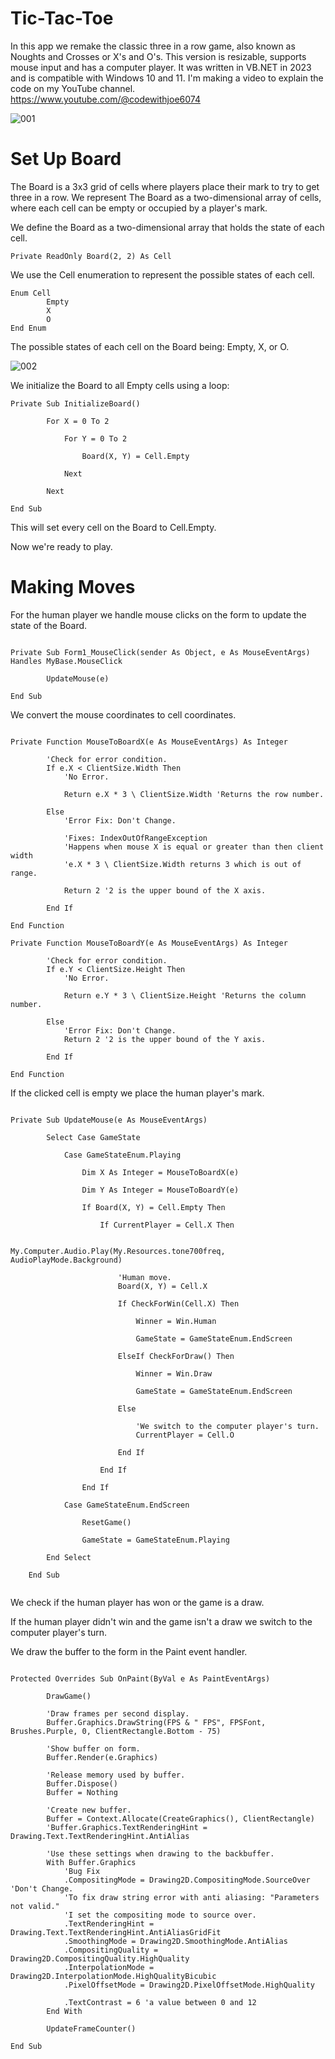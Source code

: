 # Tic-Tac-Toe
In this app we remake the classic three in a row game, also known as
Noughts and Crosses or X's and O's. This version is resizable, supports
mouse input and has a computer player. It was written in VB.NET in 2023 and
is compatible with Windows 10 and 11.
I'm making a video to explain the code on my YouTube channel.
https://www.youtube.com/@codewithjoe6074

![001](https://github.com/JoeLumbley/Tic-Tac-Toe/assets/77564255/2d3e72ac-cee3-4715-857a-6fe81cdc20f6)


# Set Up Board

The Board is a 3x3 grid of cells where players place their mark to try to get three in a row. We represent The Board as a two-dimensional array of cells, where each cell can be empty or occupied by a player's mark.

We define the Board as a two-dimensional array that holds the state of each cell.

```
Private ReadOnly Board(2, 2) As Cell
```

We use the Cell enumeration to represent the possible states of each cell.

```
Enum Cell
        Empty
        X
        O
End Enum
```

The possible states of each cell on the Board being: Empty, X, or O.


![002](https://github.com/JoeLumbley/Tic-Tac-Toe/assets/77564255/4dea998f-d56c-427f-8d2f-abc3718af36d)

We initialize the Board to all Empty cells using a loop:

```
Private Sub InitializeBoard()

        For X = 0 To 2

            For Y = 0 To 2

                Board(X, Y) = Cell.Empty

            Next

        Next

End Sub
```

This will set every cell on the Board to Cell.Empty.

Now we're ready to play.

# Making Moves

For the human player we handle mouse clicks on the form to update the state of the Board.

```

Private Sub Form1_MouseClick(sender As Object, e As MouseEventArgs) Handles MyBase.MouseClick

        UpdateMouse(e)

End Sub

```

We convert the mouse coordinates to cell coordinates.


```

Private Function MouseToBoardX(e As MouseEventArgs) As Integer

        'Check for error condition.
        If e.X < ClientSize.Width Then
            'No Error.

            Return e.X * 3 \ ClientSize.Width 'Returns the row number.

        Else
            'Error Fix: Don't Change.

            'Fixes: IndexOutOfRangeException
            'Happens when mouse X is equal or greater than then client width
            'e.X * 3 \ ClientSize.Width returns 3 which is out of range.

            Return 2 '2 is the upper bound of the X axis.

        End If

End Function

Private Function MouseToBoardY(e As MouseEventArgs) As Integer

        'Check for error condition.
        If e.Y < ClientSize.Height Then
            'No Error.

            Return e.Y * 3 \ ClientSize.Height 'Returns the column number.

        Else
            'Error Fix: Don't Change.
            Return 2 '2 is the upper bound of the Y axis.

        End If

End Function

```


If the clicked cell is empty we place the human player's mark.


```

Private Sub UpdateMouse(e As MouseEventArgs)

        Select Case GameState

            Case GameStateEnum.Playing

                Dim X As Integer = MouseToBoardX(e)

                Dim Y As Integer = MouseToBoardY(e)

                If Board(X, Y) = Cell.Empty Then

                    If CurrentPlayer = Cell.X Then

                        My.Computer.Audio.Play(My.Resources.tone700freq, AudioPlayMode.Background)

                        'Human move.
                        Board(X, Y) = Cell.X

                        If CheckForWin(Cell.X) Then

                            Winner = Win.Human

                            GameState = GameStateEnum.EndScreen

                        ElseIf CheckForDraw() Then

                            Winner = Win.Draw

                            GameState = GameStateEnum.EndScreen

                        Else

                            'We switch to the computer player's turn.
                            CurrentPlayer = Cell.O

                        End If

                    End If

                End If

            Case GameStateEnum.EndScreen

                ResetGame()

                GameState = GameStateEnum.Playing

        End Select

    End Sub
    
```

We check if the human player has won or the game is a draw.

If the human player didn't win and the game isn't a draw we switch to the computer player's turn.




We draw the buffer to the form in the Paint event handler.

```

Protected Overrides Sub OnPaint(ByVal e As PaintEventArgs)

        DrawGame()

        'Draw frames per second display.
        Buffer.Graphics.DrawString(FPS & " FPS", FPSFont, Brushes.Purple, 0, ClientRectangle.Bottom - 75)

        'Show buffer on form.
        Buffer.Render(e.Graphics)

        'Release memory used by buffer.
        Buffer.Dispose()
        Buffer = Nothing

        'Create new buffer.
        Buffer = Context.Allocate(CreateGraphics(), ClientRectangle)
        'Buffer.Graphics.TextRenderingHint = Drawing.Text.TextRenderingHint.AntiAlias

        'Use these settings when drawing to the backbuffer.
        With Buffer.Graphics
            'Bug Fix
            .CompositingMode = Drawing2D.CompositingMode.SourceOver 'Don't Change.
            'To fix draw string error with anti aliasing: "Parameters not valid."
            'I set the compositing mode to source over.
            .TextRenderingHint = Drawing.Text.TextRenderingHint.AntiAliasGridFit
            .SmoothingMode = Drawing2D.SmoothingMode.AntiAlias
            .CompositingQuality = Drawing2D.CompositingQuality.HighQuality
            .InterpolationMode = Drawing2D.InterpolationMode.HighQualityBicubic
            .PixelOffsetMode = Drawing2D.PixelOffsetMode.HighQuality

            .TextContrast = 6 'a value between 0 and 12
        End With

        UpdateFrameCounter()

End Sub

```















